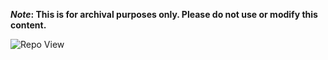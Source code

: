<strong>*Note*: This is for archival purposes only. Please do not use or modify this content.</strong>

![Repo View](https://komarev.com/ghpvc/?username=aayushx402&style=for-the-badge&color=blueviolet)
